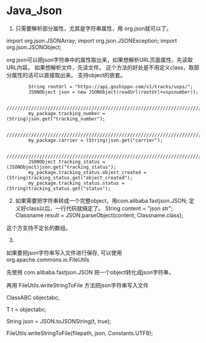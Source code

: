 # Java_Json

1. 只需要解析部分属性，尤其是字符串属性，用 org.json就可以了。

import org.json.JSONArray;
import org.json.JSONException;
import org.json.JSONObject;

org json可以把json字符串中的属性取出来，如果想解析URL页面属性，先读取URL内容。
如果想解析文件，先读文件。
这个方法的好处是不用定义class，取部分属性的话可以直接取出来。
支持object的嵌套。

			String rootUrl = "https://api.goshippo.com/v1/tracks/usps/";
		    JSONObject json = new JSONObject(readUrl(rootUrl+uspsnumber));

		    ////////////////////////////////////////////////////////////////////////////////////////////////
		    my_package.tracking_number = (String)json.get("tracking_number");
		    
		    ////////////////////////////////////////////////////////////////////////////////////////////////
		    my_package.carrier = (String)json.get("carrier");
            
		    ////////////////////////////////////////////////////////////////////////////////////////////////
		    JSONObject tracking_status = (JSONObject)json.get("tracking_status");
		    my_package.tracking_status.object_created = (String)tracking_status.get("object_created");
		    my_package.tracking_status.status = (String)tracking_status.get("status");
		    



2. 如果需要把字符串转成一个完整object，用com.alibaba.fastjson.JSON;
定义好class以后，一行代码就搞定了。
String content = "json str";
Classname result =  JSON.parseObject(content, Classname.class);

这个方支持不定长的数组。



3. 

如果要把json字符串写入文件进行保存, 可以使用 org.apache.commons.io.FileUtils

先使用 com.alibaba.fastjson.JSON 把一个object转化成json字符串，

再用 FileUtils.writeStringToFile 方法把json字符串写入文件

ClassABC objectabc;

T t = objectabc;

String json = JSON.toJSONString(t, true);

FileUtils.writeStringToFile(filepath, json, Constants.UTF8);
